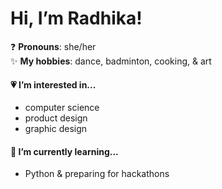 # Hi, I’m Radhika!
❓ **Pronouns**: she/her <br />
✨ **My hobbies**: dance, badminton, cooking, & art
<br />

#### 💗 I’m interested in...
- computer science
- product design
- graphic design
#### 🌱 I’m currently learning...
- Python & preparing for hackathons
